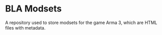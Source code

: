 # BLA Modsets
 A repository used to store modsets for the game Arma 3, which are HTML files with metadata.
